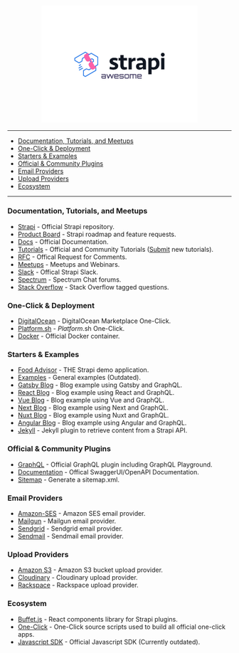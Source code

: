 <div align="center">
  <div>
    <img width="350" height="262.5" src="media/awesome-strapi-logo.png" alt="Awesome Strapi">
  </div>
</div>

---

<!-- vscode-markdown-toc -->

- [Documentation, Tutorials, and Meetups](#documentation,-tutorials,-and-meetups)
- [One-Click & Deployment](#one-click-&-deployment)
- [Starters & Examples](#starters-&-examples)
- [Official & Community Plugins](#official-&-community-plugins)
- [Email Providers](#email-providers)
- [Upload Providers](#upload-providers)
- [Ecosystem](#ecosystem)

<!-- vscode-markdown-toc-config
	numbering=false
	autoSave=true
	/vscode-markdown-toc-config -->
<!-- /vscode-markdown-toc -->

---

### <a name='documentation,-tutorials,-and-meetups'></a>Documentation, Tutorials, and Meetups

- [Strapi](https://github.com/strapi/strapi) - Official Strapi repository.
- [Product Board](https://portal.productboard.com/strapi/) - Strapi roadmap and feature requests.
- [Docs](https://strapi.io/documentation/3.0.0-beta.x/getting-started/introduction.html) - Official Documentation.
- [Tutorials](https://strapi.io/tutorials) - Official and Community Tutorials ([Submit](https://github.com/strapi/strapi-tutorials) new tutorials).
- [RFC](https://github.com/strapi/rfcs) - Offical Request for Comments.
- [Meetups](https://github.com/strapi/strapi-meetups) - Meetups and Webinars.
- [Slack](http://slack.strapi.io/) - Offical Strapi Slack.
- [Spectrum](https://spectrum.chat/strapi) - Spectrum Chat forums.
- [Stack Overflow](https://stackoverflow.com/questions/tagged/strapi) - Stack Overflow tagged questions.

### <a name='one-click-&-deployment'></a>One-Click & Deployment

- [DigitalOcean](https://marketplace.digitalocean.com/apps/strapi) - DigitalOcean Marketplace One-Click.
- [Platform.sh](https://console.platform.sh/projects/create-project?template=https://raw.githubusercontent.com/platformsh/template-builder/master/templates/strapi/.platform.template.yaml&utm_content=strapi&utm_source=github&utm_medium=button&utm_campaign=deploy_on_platform) - _Platform_.sh One-Click.
- [Docker](https://github.com/strapi/strapi-docker) - Official Docker container.

### <a name='starters-&-examples'></a>Starters & Examples

- [Food Advisor](https://github.com/strapi/foodadvisor) - THE Strapi demo application.
- [Examples](https://github.com/strapi/strapi-examples) - General examples (Outdated).
- [Gatsby Blog](https://github.com/strapi/strapi-starter-gatsby-blog) - Blog example using Gatsby and GraphQL.
- [React Blog](https://github.com/strapi/strapi-starter-react-blog) - Blog example using React and GraphQL.
- [Vue Blog](https://github.com/strapi/strapi-starter-vue-blog) - Blog example using Vue and GraphQL.
- [Next Blog](https://github.com/strapi/strapi-starter-next-blog) - Blog example using Next and GraphQL.
- [Nuxt Blog](https://github.com/strapi/strapi-starter-nuxt-blog) - Blog example using Nuxt and GraphQL.
- [Angular Blog](https://github.com/strapi/strapi-starter-angular-blog) - Blog example using Angular and GraphQL.
- [Jekyll](https://github.com/strapi/jekyll-strapi) - Jekyll plugin to retrieve content from a Strapi API.

### <a name='official-&-community-plugins'></a>Official & Community Plugins

- [GraphQL](https://github.com/strapi/strapi/tree/master/packages/strapi-plugin-graphql) - Official GraphQL plugin including GraphQL Playground.
- [Documentation](https://github.com/strapi/strapi/tree/master/packages/strapi-plugin-documentation) - Offical SwaggerUI/OpenAPI Documentation.
- [Sitemap](https://github.com/boazpoolman/strapi-plugin-sitemap) - Generate a sitemap.xml.

### <a name='email-providers'></a>Email Providers

- [Amazon-SES](https://github.com/strapi/strapi/tree/master/packages/strapi-provider-email-amazon-ses) - Amazon SES email provider.
- [Mailgun](https://github.com/strapi/strapi/tree/master/packages/strapi-provider-email-mailgun) - Mailgun email provider.
- [Sendgrid](https://github.com/strapi/strapi/tree/master/packages/strapi-provider-email-sendgrid) - Sendgrid email provider.
- [Sendmail](https://github.com/strapi/strapi/tree/master/packages/strapi-provider-email-sendmail) - Sendmail email provider.

### <a name='upload-providers'></a>Upload Providers

- [Amazon S3](https://github.com/strapi/strapi/tree/master/packages/strapi-provider-upload-aws-s3) - Amazon S3 bucket upload provider.
- [Cloudinary](https://github.com/strapi/strapi/tree/master/packages/strapi-provider-upload-cloudinary) - Cloudinary upload provider.
- [Rackspace](https://github.com/strapi/strapi/tree/master/packages/strapi-provider-upload-rackspace) - Rackspace upload provider.

### <a name='ecosystem'></a>Ecosystem

- [Buffet.js](https://github.com/strapi/buffet) - React components library for Strapi plugins.
- [One-Click](https://github.com/strapi/one-click-deploy) - One-Click source scripts used to build all official one-click apps.
- [Javascript SDK](https://github.com/strapi/strapi-sdk-javascript) - Official Javascript SDK (Currently outdated).

